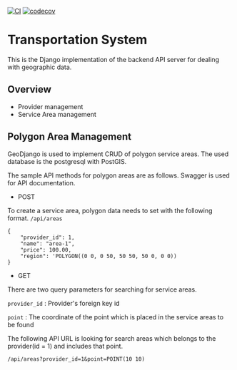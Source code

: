 [![CI](https://github.com/david1992121/transportation-system/actions/workflows/ci.yml/badge.svg)](https://github.com/david1992121/transportation-system/actions/workflows/ci.yml)
[![codecov](https://codecov.io/gh/david1992121/transportation-system/branch/main/graph/badge.svg?token=SIPRABNKN4)](https://codecov.io/gh/david1992121/transportation-system)

# Transportation System

This is the Django implementation of the backend API server for dealing with geographic data.

## Overview

- Provider management
- Service Area management

## Polygon Area Management

GeoDjango is used to implement CRUD of polygon service areas. The used database is the postgresql with PostGIS.

The sample API methods for polygon areas are as follows. Swagger is used for API documentation.

- POST

To create a service area, polygon data needs to set with the following format.
`/api/areas`

```
{
    "provider_id": 1,
    "name": "area-1",
    "price": 100.00,
    "region": 'POLYGON((0 0, 0 50, 50 50, 50 0, 0 0))
}
```

- GET

There are two query parameters for searching for service areas.

`provider_id` : Provider's foreign key id

`point` : The coordinate of the point which is placed in the service areas to be found

The following API URL is looking for search areas which belongs to the provider(id = 1) and includes that point.

```
/api/areas?provider_id=1&point=POINT(10 10)
```
